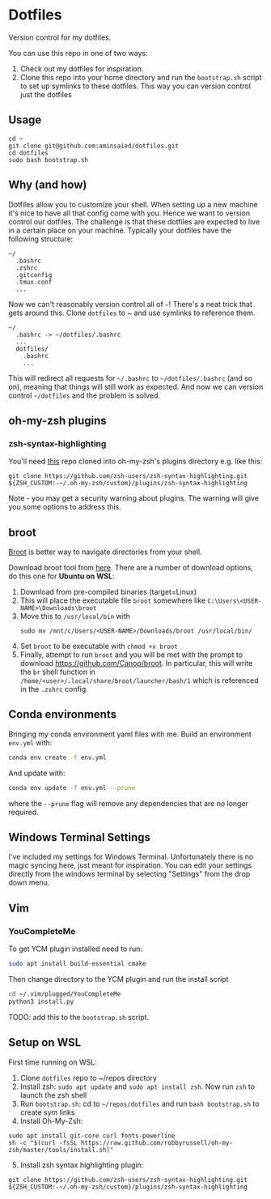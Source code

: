 # Dotfiles
Version control for my dotfiles.

You can use this repo in one of two ways:

1. Check out my dotfiles for inspiration.
2. Clone this repo into your home directory and run the `bootstrap.sh` script to set up symlinks to these dotfiles. This way you can version control just the dotfiles

## Usage

```
cd ~
git clone git@github.com:aminsaied/dotfiles.git
cd dotfiles
sudo bash bootstrap.sh
```

## Why (and how)
Dotfiles allow you to customize your shell. When setting up a new machine it's nice to have all that config come with you. Hence we want to version control our dotfiles. The challenge is that these dotfiles are expected to live in a certain place on your machine. Typically your dotfiles have the following structure:

```
~/
  .bashrc
  .zshrc
  .gitconfig
  .tmux.conf
  ...
```

Now we can't reasonably version control all of `~`! There's a neat trick that gets around this. Clone `dotfiles` to ~ and use symlinks to reference them.

```
~/
  .bashrc -> ~/dotfiles/.bashrc
  ...
  dotfiles/
    .bashrc
    ...
```

This will redirect all requests for `~/.bashrc` to `~/dotfiles/.bashrc` (and so on), meaning that things will still work as expected. And now we can version control `~/dotfiles` and the problem is solved.

## oh-my-zsh plugins

### zsh-syntax-highlighting
You'll need [this](https://github.com/zsh-users/zsh-syntax-highlighting) repo cloned into oh-my-zsh's plugins directory e.g. like this:
```
git clone https://github.com/zsh-users/zsh-syntax-highlighting.git ${ZSH_CUSTOM:-~/.oh-my-zsh/custom}/plugins/zsh-syntax-highlighting
```

Note - you may get a security warning about plugins. The warning will give you some options to address this.


## broot

[Broot](https://dystroy.org/broot/) is better way to navigate directories from your shell.

Download broot tool from [here](https://dystroy.org/broot/documentation/installation/). There are a number of download options, do this one for **Ubuntu on WSL**:

1. Download from pre-compiled binaries (target=Linux)
2. This will place the executable file `broot` somewhere like `C:\Users\<USER-NAME>\Downloads\broot`
3. Move this to `/usr/local/bin` with
    ```
    sudo mv /mnt/c/Users/<USER-NAME>/Downloads/broot /usr/local/bin/
    ```
4. Set `broot` to be executable with `chmod +x broot`
5. Finally, attempt to run `broot` and you will be met with the prompt to download https://github.com/Canop/broot. In particular, this will write the `br` shell function in `/home/<user>/.local/share/broot/launcher/bash/1` which is referenced in the `.zshrc` config.

## Conda environments

Bringing my conda environment yaml files with me. Build an environment `env.yml` with:

```bash
conda env create -f env.yml
```

And update with:

```bash
conda env update -f env.yml --prune
```

where the ``--prune`` flag will remove any dependencies that are no longer required.

## Windows Terminal Settings

I've included my settings for Windows Terminal. Unfortunately there is no magic syncing here, just meant for inspiration. You can edit your settings directly from the windows terminal by selecting "Settings" from the drop down menu.


## Vim

### YouCompleteMe

To get YCM plugin installed need to run:

```bash
sudo apt install build-essential cmake
```

Then change directory to the YCM plugin and run the install script

```bash
cd ~/.vim/plugged/YouCompleteMe
python3 install.py
```

TODO: add this to the `bootstrap.sh` script.

## Setup on WSL

First time running on WSL:

1. Clone `dotfiles` repo to ~/repos directory
2. Install zsh: `sudo apt update` and `sudo apt install zsh`. Now run `zsh` to launch the zsh shell
3. Run `bootstrap.sh`: cd to `~/repos/dotfiles` and run `bash bootstrap.sh` to create sym links
4. Install Oh-My-Zsh:
```
sudo apt install git-core curl fonts-powerline
sh -c "$(curl -fsSL https://raw.github.com/robbyrussell/oh-my-zsh/master/tools/install.sh)"
```
5. Install zsh syntax highlighting plugin:
```
git clone https://github.com/zsh-users/zsh-syntax-highlighting.git ${ZSH_CUSTOM:-~/.oh-my-zsh/custom}/plugins/zsh-syntax-highlighting
```
